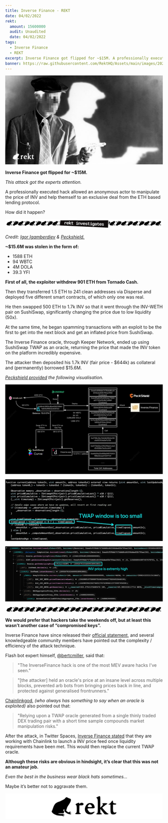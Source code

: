 ```yaml
---
title: Inverse Finance - REKT
date: 04/02/2022
rekt:
  amount: 15600000
  audit: Unaudited 
  date: 04/02/2022
tags:
  - Inverse Finance
  - REKT
excerpt: Inverse Finance got flipped for ~$15M. A professionally executed hack allowed an anonymous actor to manipulate the price of INV and help themself to an exclusive deal from the ETH based lending protocol.
banner: https://raw.githubusercontent.com/RektHQ/Assets/main/images/2022/04/inverse-header.png
---
```

![](https://raw.githubusercontent.com/RektHQ/Assets/main/images/2022/04/inverse-header.png)

**Inverse Finance got flipped for ~$15M.**

_This attack got the experts attention._ 

A professionally executed hack allowed an anonymous actor to manipulate the price of INV and help themself to an exclusive deal from the ETH based lending protocol.

How did it happen?

![](https://raw.githubusercontent.com/RektHQ/Assets/main/images/2021/09/rekt-investigates-linebreak.png)

_Credit: [Igor Igamberdiev](https://twitter.com/frankresearcher/status/1510239094777032713?s=21&t=xSsIh9c1zODe1XtYcHFNxQ) & [Peckshield.](https://twitter.com/peckshield/status/1510232640338608131?s=20&t=kG2VjhsXC7XN-GbLoMOeNQ)_

**~$15.6M was stolen in the form of:**

- 1588 ETH
- 94 WBTC
- 4M DOLA
- 39.3 YFI

**First of all, the exploiter withdrew 901 ETH from Tornado Cash.**

Then they transferred 1.5 ETH to 241 clean addresses via Disperse and deployed five different smart contracts, of which only one was real.

He then swapped 500 ETH to 1.7k INV so that it went through the INV-WETH pair on SushiSwap, significantly changing the price due to low liquidity (50x).

At the same time, he began spamming transactions with an exploit to be the first to get into the next block and get an inflated price from SushiSwap.

The Inverse Finance oracle, through Keeper Network, ended up using SushiSwap TWAP as an oracle, returning the price that made the INV token on the platform incredibly expensive.

The attacker then deposited his 1.7k INV (fair price - $644k) as collateral and (permanently) borrowed $15.6M.

_[Peckshield provided](https://twitter.com/peckshield/status/1510235343160676359?s=20&t=yOTDaUd1_qHww5WjfNApBw) the following visualisation._

![](https://raw.githubusercontent.com/RektHQ/Assets/main/images/2022/04/inverse-peckshield.png)

![](https://raw.githubusercontent.com/RektHQ/Assets/main/images/2022/04/inverse-twap-code.png)

![](https://raw.githubusercontent.com/RektHQ/Assets/main/images/2022/04/inverse-inv-price.png)

![](https://raw.githubusercontent.com/RektHQ/Assets/main/images/2021/03/rekt-linebreak.png) 

**We would prefer that hackers take the weekends off, but at least this wasn’t another case of “compromised keys”.**

Inverse Finance have since released their [official statement](https://twitter.com/InverseFinance/status/1510282040809299972?s=20&t=0nY6XsdfJ2qu1YUB11CsSQ), and several knowledgeable community members have pointed out the complexity / efficiency of the attack technique.

Flash bot expert himself, [@bertcmiller](https://twitter.com/bertcmiller/status/1510246695929532417?s=21&t=TKrULBbJo5NiglPzNffQyw), said that:

>"The InverseFinance hack is one of the most MEV aware hacks I've seen."

>"[the attacker] held an oracle's price at an insane level across multiple blocks, prevented arb bots from bringing prices back in line, and protected against generalised frontrunners."

[Chainlinkgod](https://twitter.com/chainlinkgod/status/1510298134202572800?s=21&t=mYGxl3w-OSq78TqYpc-zgg), _(who always has something to say when an oracle is exploited)_ also pointed out that:

>"Relying upon a TWAP oracle generated from a single thinly traded DEX trading pair with a short time sample compounds market manipulation risks."

After the attack, in Twitter Spaces, [Inverse Finance stated](https://twitter.com/ChainLinkGod/status/1510321456751599617?s=20&t=yOTDaUd1_qHww5WjfNApBw) that they are working with Chainlink to launch a INV price feed once liquidity requirements have been met. This would then replace the current TWAP oracle. 

**Although these risks are obvious in hindsight, it’s clear that this was not an amateur job.**

_Even the best in the business wear black hats sometimes…_

Maybe it’s better not to aggravate them.

![](https://raw.githubusercontent.com/RektHQ/Assets/main/images/2021/08/rekt-outline-conc.png)
